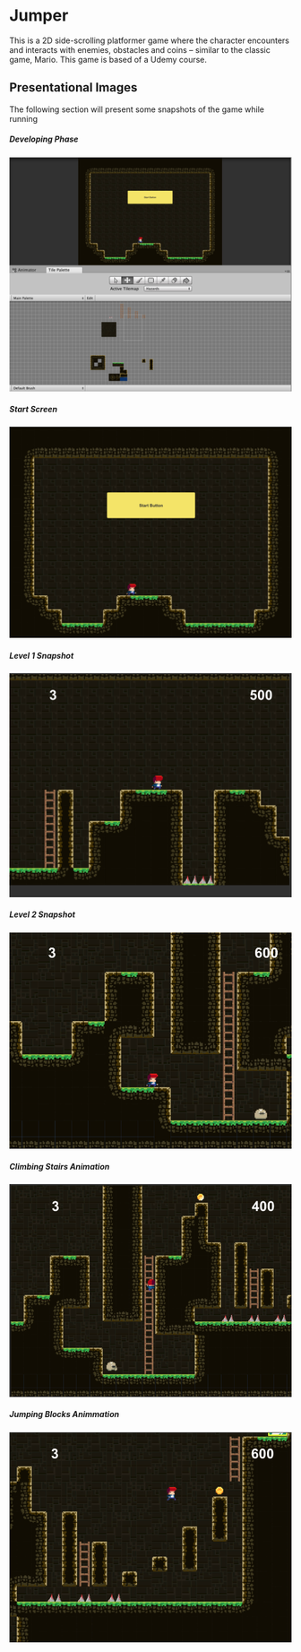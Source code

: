 # Jumper
This is a 2D side-scrolling platformer game where the character encounters and interacts with enemies, obstacles and coins – similar to the classic game, Mario. This game is based of a Udemy course.

## Presentational Images
The following section will present some snapshots of the game while running

##### Developing Phase
![](Images/Image1.png)
##### Start Screen
![](Images/Image2.png)
##### Level 1 Snapshot
![](Images/Image3.png)
##### Level 2 Snapshot
![](Images/Image4.png)
##### Climbing Stairs Animation
![](Images/Image5.png)
##### Jumping Blocks Animmation
![](Images/Image6.png)
